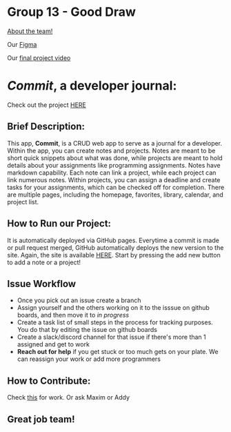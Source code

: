 # Group 13 - Good Draw
[About the team!](/admin/team.md)  

Our [Figma](https://www.figma.com/design/odeiJOVBUigypF5W5i9X9C/Dev-Journal?node-id=112%3A82&t=OtFmd9BN0BnRaXgy-1) 

Our [final project video](https://www.youtube.com/watch?v=CMLF1YE8BXo)


# _Commit_, a developer journal:
Check out the project [HERE](https://cse-110-group-13.github.io/cse110-sp24-group13/source/homepage/index.html)

## Brief Description:  
This app, **Commit**, is a CRUD web app to serve as a journal for a developer. Within the app, you can create notes and projects. Notes are meant to be short quick snippets about what was done, while projects are meant to hold details about your assignments like programming assignments. Notes have markdown capability. Each note can link a project, while each project can link numerous notes. Within projects, you can assign a deadline and create tasks for your assignments, which can be checked off for completion. There are multiple pages, including the homepage, favorites, library, calendar, and project list.

## How to Run our Project:
It is automatically deployed via GitHub pages. Everytime a commit is made or pull request merged, GitHub automatically deploys the new version to the site. Again, the site is available [HERE](https://cse-110-group-13.github.io/cse110-sp24-group13/source/homepage/index.html). Start by pressing the add new button to add a note or a project!

## Issue Workflow
- Once you pick out an issue create a branch  
- Assign yourself and the others working on it to the isssue on github boards, and then move it to _in progress_
- Create a task list of small steps in the process for tracking purposes. You do that by editing the issue on github boards
- Create a slack/discord channel for that issue if there's more than 1 assigned and get to work
- **Reach out for help** if you get stuck or too much gets on your plate. We can reassign your work or add more programmers
  
## How to Contribute: 
Check [this](https://github.com/orgs/CSE-110-Group-13/projects/3/views/1?filterQuery=) for work. Or ask Maxim or Addy

## Great job team!
